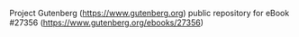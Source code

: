 Project Gutenberg (https://www.gutenberg.org) public repository for eBook #27356 (https://www.gutenberg.org/ebooks/27356)
